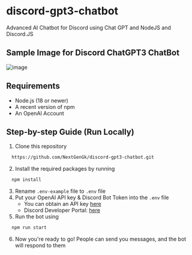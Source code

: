 # discord-gpt3-chatbot
Advanced AI Chatbot for Discord using Chat GPT and NodeJS and Discord.JS

## Sample Image for Discord ChatGPT3 ChatBot
![image](https://user-images.githubusercontent.com/95544839/220884957-1a8171b0-c1c8-45b6-b2b7-4d3170678bdc.png)


## Requirements

-   Node.js (18 or newer)
-   A recent version of npm
-   An OpenAI Account

## Step-by-step Guide (Run Locally)

1. Clone this repository 
```bash
  https://github.com/NextGenGk/discord-gpt3-chatbot.git
```
2. Install the required packages by running 
```bash
  npm install
````
3. Rename `.env-example` file to `.env` file
4. Put your OpenAI API key & Discord Bot Token into the `.env` file
    - You can obtain an API key [here](https://platform.openai.com/account/api-keys)
    - Discord Developer Portal: [here](https://discord.com/developers/applications)
5. Run the bot using 
```bash
  npm run start
```
6. Now you're ready to go! People can send you messages, and the bot will respond to them
